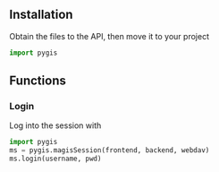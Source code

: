 ## Installation

Obtain the files to the API, then move it to your project

```python
import pygis
```
    
## Functions
### Login
Log into the session with
```python
import pygis
ms = pygis.magisSession(frontend, backend, webdav)
ms.login(username, pwd)
```
